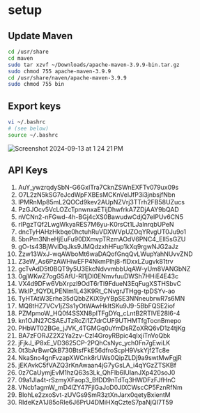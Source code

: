 # setup

## Update Maven

```bash
cd /usr/share
cd maven
sudo tar xzvf ~/Downloads/apache-maven-3.9.9-bin.tar.gz
sudo chmod 755 apache-maven-3.9.9
cd /usr/share/naven/apache-maven-3.9.9
sudo chmod 755 bin
```

## Export keys
```bash
vi ~/.bashrc
# (see below)
source ~/.bashrc
```

![Screenshot 2024-09-13 at 1 24 21 PM](https://github.com/user-attachments/assets/3075c3ea-a58c-4226-93ff-43d39136da2a)

## API Keys
1. AuY_ywzrqdySbN-G6GxITra7CknZSWnEXFTv079ux09s
1. O7L2zN5kSG7eJcdWpFXBEsMCKnVelJfP3i3jnbsjfNbn
1. lPMRnMp85mL2QOCd9kev2AUpNZVrj3TTrh2FB58UZucs
1. PzGJOcv5VcLOZcTpnwnxaETijDhwfrkA7ZDjAAY9bQAD
1. nVCNn2-nFGwd-4h-BGj4cXS0BawudwCdjQ7eIPUv6CN5
1. rIPgzTQf2LwgWkyaRES7M6yu-K0rsCt1LJaInrqbUPeN
1. dncTyHAHzHkbqe0hctuhRuVDXWVpUZOqYRvgUT0Ju9o1
1. 5bnPm3NheHjEuFu90DXmvpTRzmAOdV6PNC4_ElI5sGZU
1. gO-ts43BjWvlDqJks9JMQdzxhHFup1kXq9rgwNJG2aJz
1. Zzw13WxJ-wqAWboMt6waDAQofGnqQvLWupYahNUvvZND
1. Z3eW_As6PzAWHiwEFP4NkmPlhj8-fIDxxLZugvk81trv
1. gcTvAdD5t0BQT9y5U3EkcNdvvmbbUqAW-yUm8VANGbNZ
1. 0gjWKwZ7ogG5AfU-RI1jDl0ENmvfuuDWSh7HHiE4E43c
1. VX4d9DFw6VbXrpzl9OdT6rTI9FdueN3EqFugXSTHSbvC
1. WkIP_fQYDLPENlm1L43K9Rt_CNvgrJTHgg-tpDSYv-ao
1. TyHTAtW3Erhe35dQbbZKiX9yYBpSE3NNneubrwR7s6MN
1. MQ8tHZ7VCv1jZSs1yOtWAwHkItSKu9J9-5BbFQSE2iof
1. PZMpmoW_HQ0f4SSXN8pITFgDYq_cLntB2RTlVE28I6-4
1. kn1OJN27CSAEJTzRcZi1Z7drCUF9UTHMTfgTocnBmepo
1. PHbWT02BGe_jJVK_4TGMGq0uYmDsRZoXRQ6vD1z4tjKg
1. BA7zFORJZ2X2Ya2zv-CzI4GroyRBpic4qIxjiTnVoQbk
1. jFjkJ_iP8xE_VD3625CP-2PQhCsNyc_ych0Fn7gEwiLK
1. 0t3bArBwrQkB730BtsfFkE56dfroScpH9VskYjf2Tc8e
1. NkaSno4gnFvzapXWCnk8rUWs0QipZLDj9a9swtMwFgjR
1. jEKAvkC5fVAZQ3rKnAwaan4jG7yGsLA_i4qYGzZTSKBf
1. 0z7CaUymjEvM1hzQ63s3Lk_QhFIb6IUlanJXp420soJ0
1. 09a1Jla4t-rSzmyXFaop3_BfDD9nTdTq3HWDFzFJfHnC
1. VNcb1agmW_mD4lZY47FjlGaJoD0JIXCWscCP5FznRfNm
1. BlohLe2zxoSvt-zUVGs9SmR3ztXnJarx0qetyBxientM
1. RIdeKzA1J85oRIe6J6PrU4DMiHXqCzteS7paNjQI7T59

